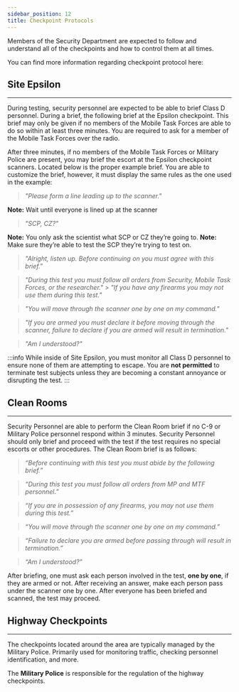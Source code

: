 ```yaml
---
sidebar_position: 12
title: Checkpoint Protocols
---
```


Members of the Security Department are expected to follow and understand all of the checkpoints and how to control them at all times.

You can find more information regarding checkpoint protocol here:

## Site Epsilon

---

During testing, security personnel are expected to be able to brief Class D personnel. During a brief, the following brief at the Epsilon checkpoint. This brief may only be given if no members of the Mobile Task Forces are able to do so within at least three minutes.
You are required to ask for a member of the Mobile Task Forces over the radio.

After three minutes, if no members of the Mobile Task Forces or Military Police are present, you may brief the escort at the Epsilon checkpoint scanners. Located below is the proper example brief. You are able to customize the brief, however, it must display the same rules as the one used in the example:

> _"Please form a line leading up to the scanner."_

**Note:** Wait until everyone is lined up at the scanner

> _"SCP, CZ?"_

**Note:** You only ask the scientist what SCP or CZ they’re going to.
**Note:** Make sure they’re able to test the SCP they’re trying to test on.

> _"Alright, listen up. Before continuing on you must agree with this brief."_

> _"During this test you must follow all orders from Security, Mobile Task Forces, or the researcher."_ > _"If you have any firearms you may not use them during this test."_

> _"You will move through the scanner one by one on my command."_

> _"If you are armed you must declare it before moving through the scanner, failure to declare if you are armed will result in termination."_

> _"Am I understood?"_

:::info
While inside of Site Epsilon, you must monitor all Class D personnel to ensure none of them are attempting to escape. You are **not permitted** to terminate test subjects unless they are becoming a constant annoyance or disrupting the test.
:::

## Clean Rooms

---

Security Personnel are able to perform the Clean Room brief if no C-9 or Military Police personnel respond within 3 minutes. Security Personnel should only brief and proceed with the test if the test requires no special escorts or other procedures. The Clean Room brief is as follows:

> _“Before continuing with this test you must abide by the following brief.”_

> _“During this test you must follow all orders from MP and MTF personnel.”_

> _“If you are in possession of any firearms, you may not use them during this test.”_

> _“You will move through the scanner one by one on my command.”_

> _“Failure to declare you are armed before passing through will result in termination.”_

> _“Am I understood?”_

After briefing, one must ask each person involved in the test, **one by one**, if they are armed or not. After receiving an answer, make each person pass under the scanner one by one. After everyone has been briefed and scanned, the test may proceed.

## Highway Checkpoints

---

The checkpoints located around the area are typically managed by the Military Police. Primarily used for monitoring traffic, checking personnel identification, and more.

The **Military Police** is responsible for the regulation of the highway checkpoints.
